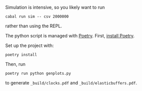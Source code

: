 <!--
SPDX-FileCopyrightText: 2022 Google LLC

SPDX-License-Identifier: Apache-2.0
-->

Simulation is intensive, so you likely want to run

```
cabal run sim -- csv 2000000
```

rather than using the REPL.

The python script is managed with [Poetry](https://python-poetry.org/).
First, [install Poetry](https://python-poetry.org/docs/#installation).

Set up the project with:

```
poetry install
```

Then, run

```
poetry run python genplots.py
```

to generate `_build/clocks.pdf` and `_build/elasticbuffers.pdf`.
